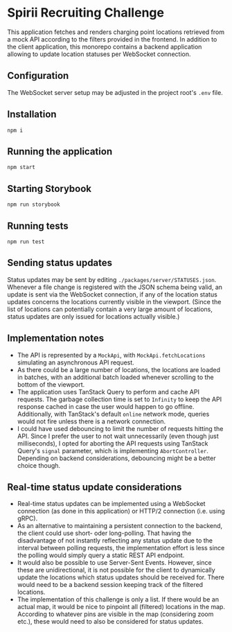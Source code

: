 # Spirii Recruiting Challenge

This application fetches and renders charging point locations retrieved from a mock API according to the filters provided in the frontend. In addition to the client application, this monorepo contains a backend application allowing to update location statuses per WebSocket connection.

## Configuration

The WebSocket server setup may be adjusted in the project root's `.env` file.

## Installation

```
npm i
```

## Running the application

```
npm start
```

## Starting Storybook

```
npm run storybook
```

## Running tests

```
npm run test
```

## Sending status updates

Status updates may be sent by editing `./packages/server/STATUSES.json`. Whenever a file change is registered with the JSON schema being valid, an update is sent via the WebSocket connection, if any of the location status updates concerns the locations currently visible in the viewport. (Since the list of locations can potentially contain a very large amount of locations, status updates are only issued for locations actually visible.)

## Implementation notes

- The API is represented by a `MockApi`, with `MockApi.fetchLocations` simulating an asynchronous API request.
- As there could be a large number of locations, the locations are loaded in batches, with an additional batch loaded whenever scrolling to the bottom of the viewport.
- The application uses TanStack Query to perform and cache API requests. The garbage collection time is set to `Infinity` to keep the API response cached in case the user would happen to go offline. Additionally, with TanStack's default `online` network mode, queries would not fire unless there is a network connection. 
- I could have used debouncing to limit the number of requests hitting the API. Since I prefer the user to not wait unnecessarily (even though just milliseconds), I opted for aborting the API requests using TanStack Query's `signal` parameter, which is implementing `AbortController`. Depending on backend considerations, debouncing might be a better choice though.

## Real-time status update considerations

- Real-time status updates can be implemented using a WebSocket connection (as done in this application) or HTTP/2 connection (i.e. using gRPC).
- As an alternative to maintaining a persistent connection to the backend, the client could use short- oder long-polling. That having the disadvantage of not instantly reflecting any status update due to the interval between polling requests, the implementation effort is less since the polling would simply query a static REST API endpoint.
- It would also be possible to use Server-Sent Events. However, since these are unidirectional, it is not possible for the client to dynamically update the locations which status updates should be received for. There would need to be a backend session keeping track of the filtered locations.
- The implementation of this challenge is only a list. If there would be an actual map, it would be nice to pinpoint all (filtered) locations in the map. According to whatever pins are visible in the map (considering zoom etc.), these would need to also be considered for status updates. 
